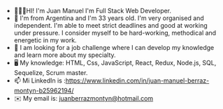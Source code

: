 - 👨🏻‍💻HI! I'm Juan Manuel I'm Full Stack Web Developer.
- 🚀 I'm from Argentina and I'm 33 years old. I'm very organised and independent. 
   I'm able to meet strict deadlines and good at working under pressure. 
   I consider myself to be hard-working, methodical and energetic in my work.
- 🔎 I am looking for a job challenge where I can develop my knowledge and learn more about my specialty.
- 🖥️ My knowledge: HTML, Css, JavaScript, React, Redux, Node.js, SQL, Sequelize, Scrum master.
- 📫 Mi LinkedIn is :https://www.linkedin.com/in/juan-manuel-berraz-montyn-b25962194/
- ✉️ My email is: juanberrazmontyn@hotmail.com

<!---
Come and see my repository ⚜️⚜️
--->
